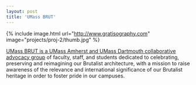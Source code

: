 ```yaml
---
layout: post
title: 'UMass BRUT'
---
```

{% include image.html url="http://www.gratisography.com" image="projects/proj-2/thumb.jpg" %}

[UMass BRUT is a UMass Amherst and UMass Dartmouth collaborative advocacy group](https://www.umass.edu/cp/umass-brut) of faculty, staff, and students dedicated to celebrating, preserving and reimagining our Brutalist architecture, with a mission to raise awareness of the relevance and international significance of our Brutalist heritage in order to foster pride in our campuses.

